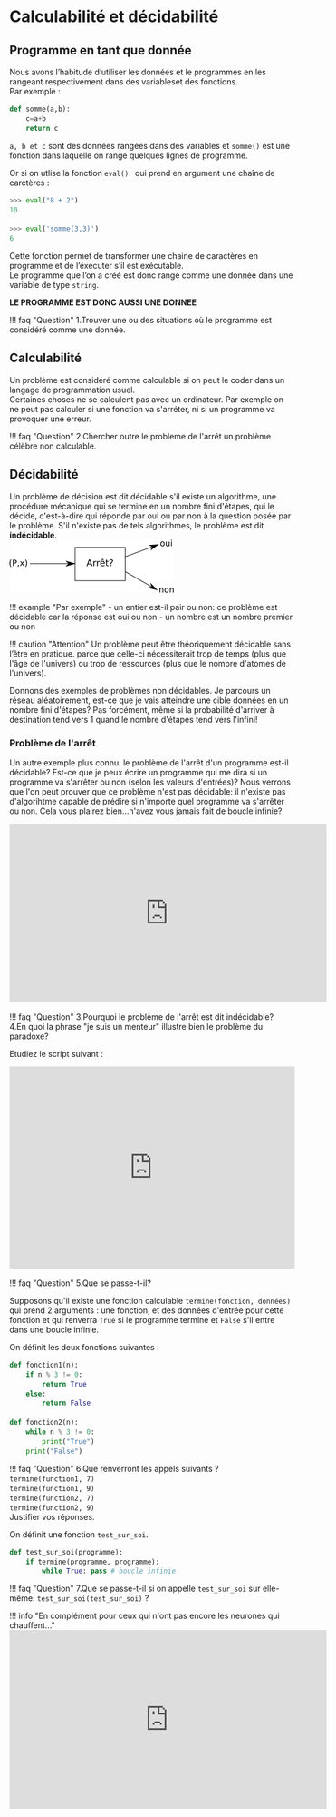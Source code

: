 # Calculabilité et décidabilité
## Programme en tant que donnée

Nous avons l’habitude d’utiliser les données et le programmes en les rangeant respectivement dans des variableset des fonctions.  
Par exemple :  
```python
def somme(a,b):
	c=a+b
	return c
```
`a, b et c` sont des données rangées dans des variables et `somme()` est une fonction dans laquelle on range quelques lignes de programme.

Or si on utlise la fonction `eval() ` qui prend en argument une chaîne de carctères : 
```python
>>> eval("8 + 2")
10

>>> eval('somme(3,3)')
6
```
Cette fonction permet de transformer  une chaine de caractères en programme et de l’éxecuter s’il est exécutable.  
Le programme que l’on a créé est donc rangé comme une donnée dans une variable de type `string`.   

**LE PROGRAMME EST DONC AUSSI UNE DONNEE**  

!!! faq "Question"
	1.Trouver une ou des situations où le programme est considéré comme  une donnée.

## Calculabilité
Un problème est considéré comme calculable si on peut le coder dans un langage de programmation usuel.  
Certaines choses ne se calculent pas avec un ordinateur. Par exemple on ne peut pas calculer si une fonction va s'arréter, ni si un programme va provoquer une erreur.  

!!! faq "Question"
	2.Chercher outre le probleme de l'arrêt un problème célèbre non calculable. 


## Décidabilité
Un problème de décision est dit décidable s'il existe un algorithme, une procédure mécanique qui se termine en un nombre fini d'étapes, qui le décide, c'est-à-dire qui réponde par oui ou par non à la question posée par le problème. S'il n'existe pas de tels algorithmes, le problème est dit **indécidable**.  
![decidabilité](img/decidabilite.png)  


!!! example "Par exemple"
	- un entier est-il pair ou non: ce problème est décidable car la réponse est oui ou non
	- un nombre est un nombre premier ou non


!!! caution "Attention"
	Un problème peut être théoriquement décidable sans l’être en pratique. parce que celle-ci nécessiterait trop de temps (plus que l'âge de l'univers) ou trop de ressources (plus que le nombre d'atomes de l'univers).


Donnons des exemples de problèmes non décidables. Je parcours un réseau aléatoirement, est-ce que je vais atteindre une cible données en un nombre fini d'étapes? Pas forcément, même si la probabilité d'arriver à destination tend vers 1 quand le nombre d'étapes tend vers l'infini!  

### Problème de l'arrêt

Un autre exemple plus connu: le problème de l'arrêt d'un programme est-il décidable? Est-ce que je peux écrire un programme qui me dira si un programme va s'arrêter ou non (selon les valeurs d'entrées)? Nous verrons que l'on peut prouver que ce problème n'est pas décidable: il n'existe pas d'algorihtme capable de prédire si n'importe quel programme va s'arrêter ou non. Cela vous plairez bien...n'avez vous jamais fait de boucle infinie?

<iframe width="560" height="315" src="https://www.youtube.com/embed/13O1qhX4Bqo" title="YouTube video player" frameborder="0" allow="accelerometer; autoplay; clipboard-write; encrypted-media; gyroscope; picture-in-picture" allowfullscreen></iframe>

!!! faq "Question"
	3.Pourquoi le problème de l'arrêt est dit indécidable?  
	4.En quoi la phrase "je suis un menteur" illustre bien le problème du paradoxe?  

Etudiez le script suivant :

<iframe src="https://trinket.io/embed/python3/354bd83c3d" width="100%" height="356" frameborder="0" marginwidth="0" marginheight="0" allowfullscreen></iframe>

!!! faq "Question"
	5.Que se passe-t-il?


Supposons qu'il existe une fonction calculable `termine(fonction, données)` qui prend 2 arguments : une fonction, et des données d'entrée pour cette fonction 
et qui renverra `True` si le programme termine et `False` s'il entre dans une boucle infinie.  

On définit les deux fonctions suivantes :  
```python
def fonction1(n):
    if n % 3 != 0:
        return True
    else:
        return False

def fonction2(n):
    while n % 3 != 0:
        print("True")
    print("False")
```

!!! faq "Question"
	6.Que renverront les appels suivants ?  
	`termine(function1, 7)`  
	 	`termine(function1, 9)`  
	 	`termine(function2, 7)`  
	 	`termine(function2, 9)`   
	Justifier vos réponses.

On définit une fonction `test_sur_soi`.  
```python
def test_sur_soi(programme):
    if termine(programme, programme):
        while True: pass # boucle infinie
```  

!!! faq "Question"
	7.Que se passe-t-il si on appelle `test_sur_soi` sur elle-même: `test_sur_soi(test_sur_soi)` ?

!!! info "En complément pour ceux qui n'ont pas encore les neurones qui chauffent..."
	<iframe width="560" height="315" src="https://www.youtube.com/embed/Kf-IHn1PvaQ" title="YouTube video player" frameborder="0" allow="accelerometer; autoplay; clipboard-write; encrypted-media; gyroscope; picture-in-picture" allowfullscreen></iframe>